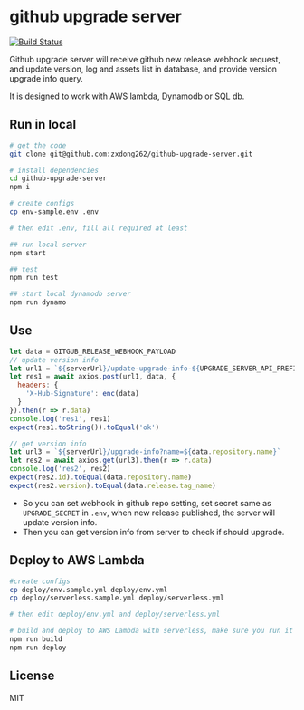 # github upgrade server

[![Build Status](https://travis-ci.org/zxdong262/github-upgrade-server.svg?branch=release)](https://travis-ci.org/zxdong262/github-upgrade-server)

Github upgrade server will receive github new release webhook request, and update version, log and assets list in database, and provide version upgrade info query.

It is designed to work with AWS lambda, Dynamodb or SQL db.

## Run in local

```bash
# get the code
git clone git@github.com:zxdong262/github-upgrade-server.git

# install dependencies
cd github-upgrade-server
npm i

# create configs
cp env-sample.env .env

# then edit .env, fill all required at least

## run local server
npm start

## test
npm run test

## start local dynamodb server
npm run dynamo
```

## Use

```js
let data = GITGUB_RELEASE_WEBHOOK_PAYLOAD
// update version info
let url1 = `${serverUrl}/update-upgrade-info-${UPGRADE_SERVER_API_PREFIX}`
let res1 = await axios.post(url1, data, {
  headers: {
    'X-Hub-Signature': enc(data)
  }
}).then(r => r.data)
console.log('res1', res1)
expect(res1.toString()).toEqual('ok')

// get version info
let url3 = `${serverUrl}/upgrade-info?name=${data.repository.name}`
let res2 = await axios.get(url3).then(r => r.data)
console.log('res2', res2)
expect(res2.id).toEqual(data.repository.name)
expect(res2.version).toEqual(data.release.tag_name)
```

- So you can set webhook in github repo setting, set secret same as `UPGRADE_SECRET` in `.env`, when new release published, the server will update version info.
- Then you can get version info from server to check if should upgrade.

## Deploy to AWS Lambda

```bash
#create configs
cp deploy/env.sample.yml deploy/env.yml
cp deploy/serverless.sample.yml deploy/serverless.yml

# then edit deploy/env.yml and deploy/serverless.yml

# build and deploy to AWS Lambda with serverless, make sure you run it in linux
npm run build
npm run deploy
```

## License

MIT
